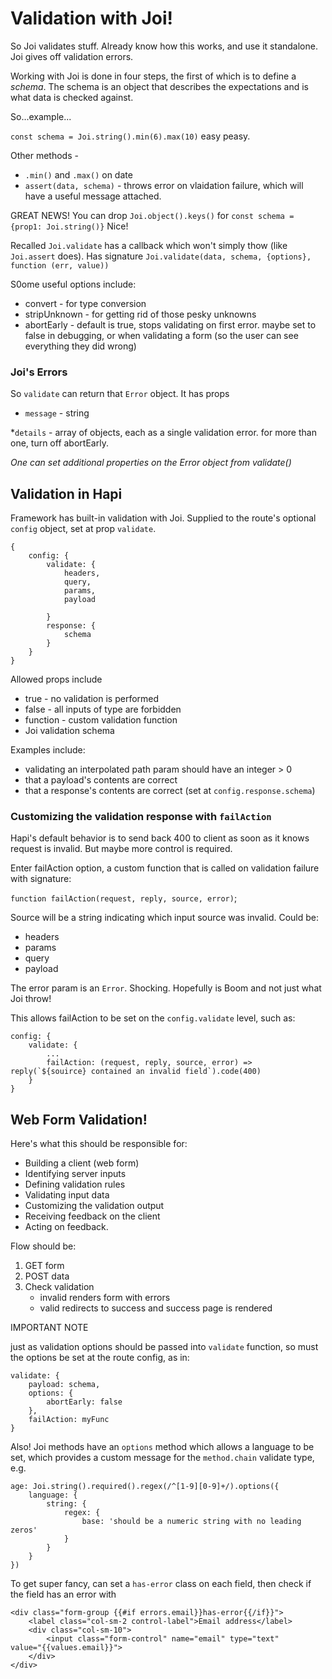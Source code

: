 # Validation with Joi!

So Joi validates stuff. Already know how this works, and use it standalone. Joi gives off validation errors.

Working with Joi is done in four steps, the first of which is to define a *schema*. The schema is an object that describes the expectations and is what data is checked against.

So...example...

`const schema = Joi.string().min(6).max(10)` easy peasy.

Other methods -
* `.min()` and `.max()` on date
* `assert(data, schema)` - throws error on vlaidation failure, which will have a useful message attached.

GREAT NEWS! You can drop `Joi.object().keys()` for `const schema = {prop1: Joi.string()}` Nice!

Recalled `Joi.validate` has a callback which won't simply thow (like `Joi.assert` does). Has signature `Joi.validate(data, schema, {options}, function (err, value))`

S0ome useful options include:

* convert - for type conversion
* stripUnknown - for getting rid of those pesky unknowns
* abortEarly - default is true, stops validating on first error. maybe set to false in debugging, or when validating a form (so the user can see everything they did wrong)

### Joi's Errors

So `validate` can return that `Error` object. It has props

* `message` - string

*`details` - array of objects, each as a single validation error. for more than one, turn off abortEarly.

*One can set additional properties on the Error object from validate()*

 ## Validation in Hapi


Framework has built-in validation with Joi. Supplied to the route's optional `config` object, set at prop `validate`.
```
{
    config: {
        validate: {
            headers,
            query,
            params,
            payload

        }
        response: {
            schema
        }
    }
}
```

Allowed props include

* true - no validation is performed
* false - all inputs of type are forbidden
* function - custom validation function
* Joi validation schema

Examples include:

* validating an interpolated path param should have an integer > 0
* that a payload's contents are correct
* that a response's contents are correct (set at `config.response.schema`)


### Customizing the validation response with `failAction`

Hapi's default behavior is to send back 400 to client as soon as it knows request is invalid. But maybe more control is required.

Enter failAction option, a custom function that is called on validation failure with signature:

`function failAction(request, reply, source, error)`;

Source will be a string indicating which input source was invalid. Could be:

* headers
* params
* query
* payload

The error param is an `Error`. Shocking. Hopefully is Boom and not just what Joi throw!

This allows failAction to be set on the `config.validate` level, such as:

```
config: {
    validate: {
        ...
        failAction: (request, reply, source, error) => reply(`${souirce} contained an invalid field`).code(400)
    }
}
```
## Web Form Validation!

Here's what this should be responsible for:

* Building a client (web form)
* Identifying server inputs
* Defining validation rules
* Validating input data
* Customizing the validation output
* Receiving feedback on the client
* Acting on feedback.

Flow should be:

1. GET form
2. POST data
3. Check validation
    * invalid renders form with errors
    * valid redirects to success and success page is rendered

IMPORTANT NOTE

just as validation options should be passed into `validate` function, so must the options be set at the route config, as in:

```
validate: {
    payload: schema,
    options: {
        abortEarly: false
    },
    failAction: myFunc
}
```

Also! Joi methods have an `options` method which allows a language to be set, which provides a custom message for the `method.chain` validate type, e.g.

```
age: Joi.string().required().regex(/^[1-9][0-9]+/).options({
    language: {
        string: {
            regex: {
                base: 'should be a numeric string with no leading zeros'
            }
        }
    }
})
```

To get super fancy, can set a `has-error` class on each field, then check if the field has an error with

```
<div class="form-group {{#if errors.email}}has-error{{/if}}">
    <label class="col-sm-2 control-label">Email address</label>
    <div class="col-sm-10">
        <input class="form-control" name="email" type="text"
value="{{values.email}}">
    </div>
</div>
```
